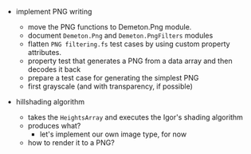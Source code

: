- implement PNG writing
    - move the PNG functions to Demeton.Png module.
    - document `Demeton.Png` and `Demeton.PngFilters` modules
    - flatten `PNG filtering.fs` test cases by using custom property attributes.
    - property test that generates a PNG from a data array and then decodes it back
    - prepare a test case for generating the simplest PNG
    - first grayscale (and with transparency, if possible)

- hillshading algorithm
    - takes the `HeightsArray` and executes the Igor's shading algorithm
    - produces what?
        - let's implement our own image type, for now
    - how to render it to a PNG?